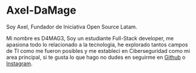 # Axel-DaMage

Soy Axel, Fundador de Iniciativa Open Source Latam.

Mi nombre es D4MAG3, Soy un estudiante Full-Stack developer, me apasiona todo lo relacionado a la tecnologia, he explorado tantos campos de TI como me fueron posibles y me estableci en Ciberseguridad como mi area principal, si te gusta lo que hago no dudes en seguirme en [Github](https://github.com/Axel-DaMage) o [Instagram](https://www.instagram.com/d4mag3_wiz4rd).